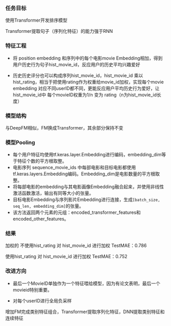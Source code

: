 
### 任务目标
使用Transformer开发排序模型

Transformer提取句子（序列化特征）的能力强于RNN


### 特征工程
* 将 position embedding 和序列中的每个电影movie Embedding相加，得到用户历史行为句子hist_movie_id，反应用户的历史平均兴趣爱好

* 历史历史评分也可以构成序列hist_movie_id，hist_movie_id 乘以 hist_rating，相当于把使用rating作为权重给movie_id加权，实现每个movie embedding 对应不同userID都不同，更能反应用户平均历史行为爱好，让hist_movie_id中 每个movieID权重为1/n 变为 rating（n为hist_movie_id长度）

### 模型结构
与DeepFM相似，FM换成Transformer，其余部分保持不变

### 模型Pooling
* 每个用户特征均使用tf.keras.layer.Embedding进行编码，embedding_dim等于特征个数的平方根取整。
* 电影序列 sequence_movie_ids 中每部电影和目标电影都使用tf.keras.layers.Embedding编码。Embedding_dim是电影数量的平方根取整。
* 将每部电影的embedding与其电影画像Embedding融合起来，并使用非线性激活函数激活，输出有同等大小的张量。
* 目标电影Embedding与序列影片Embedding进行连接，生成`[batch_size, seq_len, embedding_dim]`的张量。
* 该方法返回两个元素的元组：encoded_transformer_features和encoded_other_features。

### 结果
加权的
不使用hist_rating 对 hist_movie_id 进行加权
TestMAE：0.786

使用hist_rating 对 hist_movie_id 进行加权
TestMAE：0.752

### 改进方向
* 最后一个MovieID单独作为一个特征喂给模型，因为有论文表明，最后一个movieid特别重要。

* 对每个userID进行全局负采样

增加FM完成类别特征组合，Transformer提取序列化特征，DNN提取类别特征和连续特征
